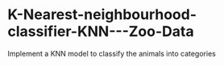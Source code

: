 # K-Nearest-neighbourhood-classifier-KNN---Zoo-Data
Implement a KNN model to classify the animals into categories
